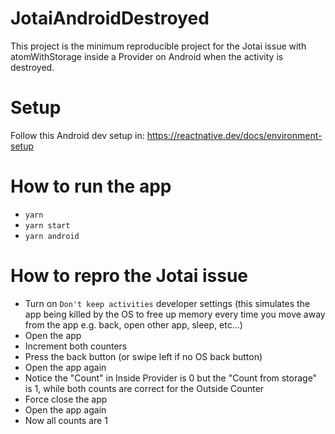 # JotaiAndroidDestroyed

This project is the minimum reproducible project for the Jotai issue with atomWithStorage inside a Provider on Android when the activity is destroyed.

# Setup

Follow this Android dev setup in: https://reactnative.dev/docs/environment-setup

# How to run the app

- `yarn`
- `yarn start`
- `yarn android`

# How to repro the Jotai issue

- Turn on `Don't keep activities` developer settings (this simulates the app being killed by the OS to free up memory every time you move away from the app e.g. back, open other app, sleep, etc...)
- Open the app
- Increment both counters
- Press the back button (or swipe left if no OS back button)
- Open the app again
- Notice the "Count" in Inside Provider is 0 but the "Count from storage" is 1, while both counts are correct for the Outside Counter
- Force close the app
- Open the app again
- Now all counts are 1
